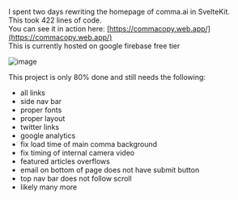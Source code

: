 I spent two days rewriting the homepage of comma.ai in SvelteKit.  
This took 422 lines of code.  
You can see it in action here: [https://commacopy.web.app/](https://commacopy.web.app/)  
This is currently hosted on google firebase free tier



![image](https://i.imgur.com/V1SryNH.jpg)

This project is only 80% done and still needs the following:  
* all links
* side nav bar
* proper fonts
* proper layout
* twitter links
* google analytics
* fix load time of main comma background
* fix timing of internal camera video
* featured articles overflows
* email on bottom of page does not have submit button
* top nav bar does not follow scroll
* likely many more
